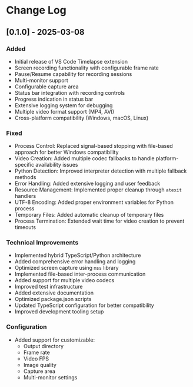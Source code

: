 # Change Log

## [0.1.0] - 2025-03-08

### Added
- Initial release of VS Code Timelapse extension
- Screen recording functionality with configurable frame rate
- Pause/Resume capability for recording sessions
- Multi-monitor support
- Configurable capture area
- Status bar integration with recording controls
- Progress indication in status bar
- Extensive logging system for debugging
- Multiple video format support (MP4, AVI)
- Cross-platform compatibility (Windows, macOS, Linux)

### Fixed
- Process Control: Replaced signal-based stopping with file-based approach for better Windows compatibility
- Video Creation: Added multiple codec fallbacks to handle platform-specific availability issues
- Python Detection: Improved interpreter detection with multiple fallback methods
- Error Handling: Added extensive logging and user feedback
- Resource Management: Implemented proper cleanup through `atexit` handlers
- UTF-8 Encoding: Added proper environment variables for Python process
- Temporary Files: Added automatic cleanup of temporary files
- Process Termination: Extended wait time for video creation to prevent timeouts

### Technical Improvements
- Implemented hybrid TypeScript/Python architecture
- Added comprehensive error handling and logging
- Optimized screen capture using `mss` library
- Implemented file-based inter-process communication
- Added support for multiple video codecs
- Improved test infrastructure
- Added extensive documentation
- Optimized package.json scripts
- Updated TypeScript configuration for better compatibility
- Improved development tooling setup

### Configuration
- Added support for customizable:
  - Output directory
  - Frame rate
  - Video FPS
  - Image quality
  - Capture area
  - Multi-monitor settings